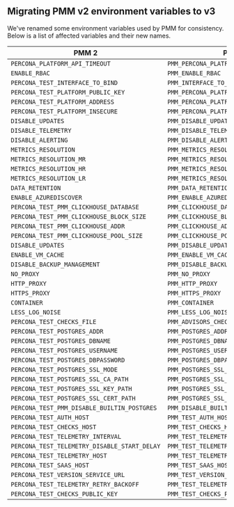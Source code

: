 ## Migrating PMM v2 environment variables to v3
We've renamed some environment variables used by PMM for consistency.
Below is a list of affected variables and their new names.

| PMM 2                                        | PMM 3                                    | Comments |
|----------------------------------------------|------------------------------------------|------|
| `PERCONA_PLATFORM_API_TIMEOUT`               | `PMM_PERCONA_PLATFORM_API_TIMEOUT`       |      |
| `ENABLE_RBAC`                                | `PMM_ENABLE_RBAC`                        |      |
| `PERCONA_TEST_INTERFACE_TO_BIND`             | `PMM_INTERFACE_TO_BIND`                  |      |
| `PERCONA_TEST_PLATFORM_PUBLIC_KEY`           | `PMM_PERCONA_PLATFORM_PUBLIC_KEY`        |      |
| `PERCONA_TEST_PLATFORM_ADDRESS`              | `PMM_PERCONA_PLATFORM_ADDRESS`           |      |
| `PERCONA_TEST_PLATFORM_INSECURE`             | `PMM_PERCONA_PLATFORM_INSECURE`          |      |
| `DISABLE_UPDATES`                            | `PMM_DISABLE_UPDATES`                    |      |
| `DISABLE_TELEMETRY`                          | `PMM_DISABLE_TELEMETRY`                  |      |
| `DISABLE_ALERTING`                           | `PMM_DISABLE_ALERTING`                   |      |
| `METRICS_RESOLUTION`                         | `PMM_METRICS_RESOLUTION`                 |      |
| `METRICS_RESOLUTION_MR`                      | `PMM_METRICS_RESOLUTION_MR`              |      |
| `METRICS_RESOLUTION_HR`                      | `PMM_METRICS_RESOLUTION_HR`              |      |
| `METRICS_RESOLUTION_LR`                      | `PMM_METRICS_RESOLUTION_LR`              |      |
| `DATA_RETENTION`                             | `PMM_DATA_RETENTION`                     |      |
| `ENABLE_AZUREDISCOVER`                       | `PMM_ENABLE_AZUREDISCOVER`               |      |
| `PERCONA_TEST_PMM_CLICKHOUSE_DATABASE`       | `PMM_CLICKHOUSE_DATABASE`                |      |
| `PERCONA_TEST_PMM_CLICKHOUSE_BLOCK_SIZE`     | `PMM_CLICKHOUSE_BLOCK_SIZE`              |      |
| `PERCONA_TEST_PMM_CLICKHOUSE_ADDR`           | `PMM_CLICKHOUSE_ADDR`                    |      |
| `PERCONA_TEST_PMM_CLICKHOUSE_POOL_SIZE`      | `PMM_CLICKHOUSE_POOL_SIZE`               |      |
| `DISABLE_UPDATES`                            | `PMM_DISABLE_UPDATES`                    |      |
| `ENABLE_VM_CACHE`                            | `PMM_ENABLE_VM_CACHE`                    |      |
| `DISABLE_BACKUP_MANAGEMENT`                  | `PMM_DISABLE_BACKUP_MANAGEMENT`          |      |
| `NO_PROXY`                                   | `PMM_NO_PROXY`                           |      |
| `HTTP_PROXY`                                 | `PMM_HTTP_PROXY`                         |      |
| `HTTPS_PROXY`                                | `PMM_HTTPS_PROXY`                        |      |
| `CONTAINER`                                  | `PMM_CONTAINER`                          |      |
| `LESS_LOG_NOISE`                             | `PMM_LESS_LOG_NOISE`                     |      |
| `PERCONA_TEST_CHECKS_FILE`                   | `PMM_ADVISORS_CHECKS_FILE`               |           |
| `PERCONA_TEST_POSTGRES_ADDR`                 | `PMM_POSTGRES_ADDR`                      |      |
| `PERCONA_TEST_POSTGRES_DBNAME`               | `PMM_POSTGRES_DBNAME`                    |      |
| `PERCONA_TEST_POSTGRES_USERNAME`             | `PMM_POSTGRES_USERNAME`                  |      |
| `PERCONA_TEST_POSTGRES_DBPASSWORD`           | `PMM_POSTGRES_DBPASSWORD`                |      |
| `PERCONA_TEST_POSTGRES_SSL_MODE`             | `PMM_POSTGRES_SSL_MODE`                  |      |
| `PERCONA_TEST_POSTGRES_SSL_CA_PATH`          | `PMM_POSTGRES_SSL_CA_PATH`               |      |
| `PERCONA_TEST_POSTGRES_SSL_KEY_PATH`         | `PMM_POSTGRES_SSL_KEY_PATH`              |      |
| `PERCONA_TEST_POSTGRES_SSL_CERT_PATH`        | `PMM_POSTGRES_SSL_CERT_PATH`             |       |
| `PERCONA_TEST_PMM_DISABLE_BUILTIN_POSTGRES`  | `PMM_DISABLE_BUILTIN_POSTGRES`           |      |
| `PERCONA_TEST_AUTH_HOST`                     |  `PMM_TEST_AUTH_HOST`                    |      |
| `PERCONA_TEST_CHECKS_HOST`                   | `PMM_TEST_CHECKS_HOST`                   |      |
| `PERCONA_TEST_TELEMETRY_INTERVAL`            | `PMM_TEST_TELEMETRY_INTERVAL`            |      |
| `PERCONA_TEST_TELEMETRY_DISABLE_START_DELAY` | `PMM_TEST_TELEMETRY_DISABLE_START_DELAY` |      |
| `PERCONA_TEST_TELEMETRY_HOST`                | `PMM_TEST_TELEMETRY_HOST`                |      |
| `PERCONA_TEST_SAAS_HOST`                     | `PMM_TEST_SAAS_HOST`                     |      |
| `PERCONA_TEST_VERSION_SERVICE_URL`           | `PMM_TEST_VERSION_SERVICE_URL`           |      |
| `PERCONA_TEST_TELEMETRY_RETRY_BACKOFF`       | `PMM_TEST_TELEMETRY_RETRY_BACKOFF`       | |                 
| `PERCONA_TEST_CHECKS_PUBLIC_KEY`             | `PMM_TEST_CHECKS_PUBLIC_KEY`             |      |